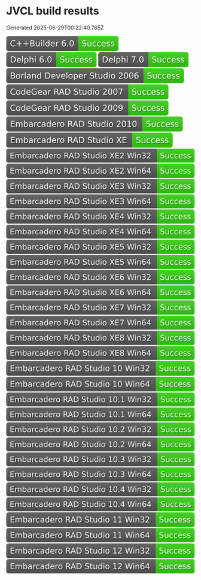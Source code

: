 # JVCL build results

Generated 2025-06-29T00:22:40.765Z

<img alt="C++Builder 6.0" src="./badges/jvcl_c6.svg">
<img alt="Delphi 6.0" src="./badges/jvcl_d6.svg">
<img alt="Delphi 7.0" src="./badges/jvcl_d7.svg">
<img alt="Borland Developer Studio 2006" src="./badges/jvcl_d10.svg">
<img alt="CodeGear RAD Studio 2007" src="./badges/jvcl_d11.svg">
<img alt="CodeGear RAD Studio 2009" src="./badges/jvcl_d12.svg">
<img alt="Embarcadero RAD Studio 2010" src="./badges/jvcl_d14.svg">
<img alt="Embarcadero RAD Studio XE" src="./badges/jvcl_d15.svg">
<img alt="Embarcadero RAD Studio XE2 Win32" src="./badges/jvcl_d16.svg">
<img alt="Embarcadero RAD Studio XE2 Win64" src="./badges/jvcl_d16_x64.svg">
<img alt="Embarcadero RAD Studio XE3 Win32" src="./badges/jvcl_d17.svg">
<img alt="Embarcadero RAD Studio XE3 Win64" src="./badges/jvcl_d17_x64.svg">
<img alt="Embarcadero RAD Studio XE4 Win32" src="./badges/jvcl_d18.svg">
<img alt="Embarcadero RAD Studio XE4 Win64" src="./badges/jvcl_d18_x64.svg">
<img alt="Embarcadero RAD Studio XE5 Win32" src="./badges/jvcl_d19.svg">
<img alt="Embarcadero RAD Studio XE5 Win64" src="./badges/jvcl_d19_x64.svg">
<img alt="Embarcadero RAD Studio XE6 Win32" src="./badges/jvcl_d20.svg">
<img alt="Embarcadero RAD Studio XE6 Win64" src="./badges/jvcl_d20_x64.svg">
<img alt="Embarcadero RAD Studio XE7 Win32" src="./badges/jvcl_d21.svg">
<img alt="Embarcadero RAD Studio XE7 Win64" src="./badges/jvcl_d21_x64.svg">
<img alt="Embarcadero RAD Studio XE8 Win32" src="./badges/jvcl_d22.svg">
<img alt="Embarcadero RAD Studio XE8 Win64" src="./badges/jvcl_d22_x64.svg">
<img alt="Embarcadero RAD Studio 10 Win32" src="./badges/jvcl_d23.svg">
<img alt="Embarcadero RAD Studio 10 Win64" src="./badges/jvcl_d23_x64.svg">
<img alt="Embarcadero RAD Studio 10.1 Win32" src="./badges/jvcl_d24.svg">
<img alt="Embarcadero RAD Studio 10.1 Win64" src="./badges/jvcl_d24_x64.svg">
<img alt="Embarcadero RAD Studio 10.2 Win32" src="./badges/jvcl_d25.svg">
<img alt="Embarcadero RAD Studio 10.2 Win64" src="./badges/jvcl_d25_x64.svg">
<img alt="Embarcadero RAD Studio 10.3 Win32" src="./badges/jvcl_d26.svg">
<img alt="Embarcadero RAD Studio 10.3 Win64" src="./badges/jvcl_d26_x64.svg">
<img alt="Embarcadero RAD Studio 10.4 Win32" src="./badges/jvcl_d27.svg">
<img alt="Embarcadero RAD Studio 10.4 Win64" src="./badges/jvcl_d27_x64.svg">
<img alt="Embarcadero RAD Studio 11 Win32" src="./badges/jvcl_d28.svg">
<img alt="Embarcadero RAD Studio 11 Win64" src="./badges/jvcl_d28_x64.svg">
<img alt="Embarcadero RAD Studio 12 Win32" src="./badges/jvcl_d29.svg">
<img alt="Embarcadero RAD Studio 12 Win64" src="./badges/jvcl_d29_x64.svg">
